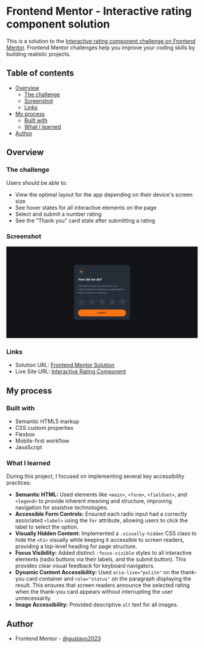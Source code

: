 # Frontend Mentor - Interactive rating component solution

This is a solution to the [Interactive rating component challenge on Frontend Mentor](https://www.frontendmentor.io/challenges/interactive-rating-component-koxpeBUmI). Frontend Mentor challenges help you improve your coding skills by building realistic projects.

## Table of contents

- [Overview](#overview)
  - [The challenge](#the-challenge)
  - [Screenshot](#screenshot)
  - [Links](#links)
- [My process](#my-process)
  - [Built with](#built-with)
  - [What I learned](#what-i-learned)
- [Author](#author)

## Overview

### The challenge

Users should be able to:

- View the optimal layout for the app depending on their device's screen size
- See hover states for all interactive elements on the page
- Select and submit a number rating
- See the "Thank you" card state after submitting a rating

### Screenshot

![Live demo screenshot](./design/screencapture.png)

### Links

- Solution URL: [Frontend Mentor Solution](https://www.frontendmentor.io/solutions/interactive-rating-component-s5WnMVAR65)
- Live Site URL: [Interactive Rating Component](https://gustavo2023.github.io/interactive-rating-component/)

## My process

### Built with

- Semantic HTML5 markup
- CSS custom properties
- Flexbox
- Mobile-first workflow
- JavaScript

### What I learned

During this project, I focused on implementing several key accessibility practices:

- **Semantic HTML:** Used elements like `<main>`, `<form>`, `<fieldset>`, and `<legend>` to provide inherent meaning and structure, improving navigation for assistive technologies.
- **Accessible Form Controls:** Ensured each radio input had a correctly associated `<label>` using the `for` attribute, allowing users to click the label to select the option.
- **Visually Hidden Content:** Implemented a `.visually-hidden` CSS class to hide the `<h1>` visually while keeping it accessible to screen readers, providing a top-level heading for page structure.
- **Focus Visibility:** Added distinct `:focus-visible` styles to all interactive elements (radio buttons via their labels, and the submit button). This provides clear visual feedback for keyboard navigators.
- **Dynamic Content Accessibility:** Used `aria-live="polite"` on the thank-you card container and `role="status"` on the paragraph displaying the result. This ensures that screen readers announce the selected rating when the thank-you card appears without interrupting the user unnecessarily.
- **Image Accessibility:** Provided descriptive `alt` text for all images.

## Author

- Frontend Mentor - [@gustavo2023](https://www.frontendmentor.io/profile/gustavo2023)
